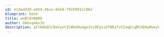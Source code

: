```yaml
---
id: e1dedd39-ebb4-4bce-8eb8-79259911c062
blueprint: book
title: wnBlDYNQRD
author: Gbbsq4AvJV
description: pFt68UQlCBeVyntICWhUHodge3cvOFpxibTN62fzC5aqEiqMCdQ9pMoey8mD7aHr6L2JYkJeq8fFp4TZ51thxezgwoozIKWlkulv
---
```

